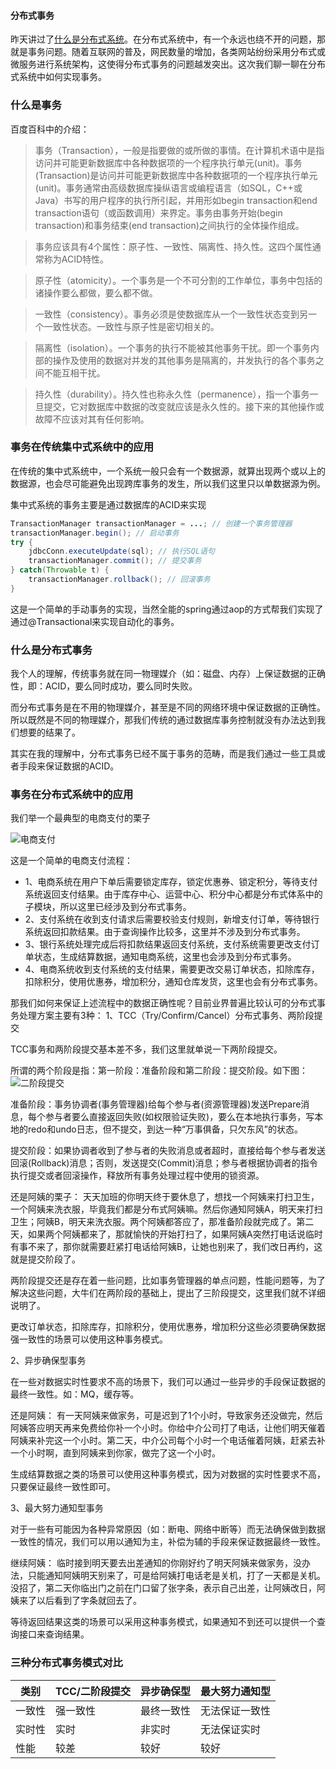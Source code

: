 #### 分布式事务

昨天讲过了[什么是分布式系统](https://github.com/sxj4321/doc/blob/master/%E4%BB%80%E4%B9%88%E6%98%AF%E5%88%86%E5%B8%83%E5%BC%8F.md)。在分布式系统中，有一个永远也绕不开的问题，那就是事务问题。随着互联网的普及，网民数量的增加，各类网站纷纷采用分布式或微服务进行系统架构，这使得分布式事务的问题越发突出。这次我们聊一聊在分布式系统中如何实现事务。

### 什么是事务
百度百科中的介绍：
>事务（Transaction），一般是指要做的或所做的事情。在计算机术语中是指访问并可能更新数据库中各种数据项的一个程序执行单元(unit)。事务(Transaction)是访问并可能更新数据库中各种数据项的一个程序执行单元(unit)。事务通常由高级数据库操纵语言或编程语言（如SQL，C++或Java）书写的用户程序的执行所引起，并用形如begin transaction和end transaction语句（或函数调用）来界定。事务由事务开始(begin transaction)和事务结束(end transaction)之间执行的全体操作组成。

>事务应该具有4个属性：原子性、一致性、隔离性、持久性。这四个属性通常称为ACID特性。

>原子性（atomicity）。一个事务是一个不可分割的工作单位，事务中包括的诸操作要么都做，要么都不做。

>一致性（consistency）。事务必须是使数据库从一个一致性状态变到另一个一致性状态。一致性与原子性是密切相关的。

>隔离性（isolation）。一个事务的执行不能被其他事务干扰。即一个事务内部的操作及使用的数据对并发的其他事务是隔离的，并发执行的各个事务之间不能互相干扰。

>持久性（durability）。持久性也称永久性（permanence），指一个事务一旦提交，它对数据库中数据的改变就应该是永久性的。接下来的其他操作或故障不应该对其有任何影响。

### 事务在传统集中式系统中的应用
在传统的集中式系统中，一个系统一般只会有一个数据源，就算出现两个或以上的数据源，也会尽可能避免出现跨库事务的发生，所以我们这里只以单数据源为例。

集中式系统的事务主要是通过数据库的ACID来实现

```java
TransactionManager transactionManager = ...; // 创建一个事务管理器  
transactionManager.begin(); // 启动事务  
try {  
    jdbcConn.executeUpdate(sql); // 执行SQL语句  
    transactionManager.commit(); // 提交事务
} catch(Throwable t) {  
    transactionManager.rollback(); // 回滚事务  
}  
```

这是一个简单的手动事务的实现，当然全能的spring通过aop的方式帮我们实现了通过@Transactional来实现自动化的事务。

### 什么是分布式事务
我个人的理解，传统事务就在同一物理媒介（如：磁盘、内存）上保证数据的正确性，即：ACID，要么同时成功，要么同时失败。

而分布式事务是在不用的物理媒介，甚至是不同的网络环境中保证数据的正确性。所以既然是不同的物理媒介，那我们传统的通过数据库事务控制就没有办法达到我们想要的结果了。

其实在我的理解中，分布式事务已经不属于事务的范畴，而是我们通过一些工具或者手段来保证数据的ACID。

### 事务在分布式系统中的应用
我们举一个最典型的电商支付的栗子

![电商支付](http://mmbiz.qpic.cn/mmbiz_jpg/4B0MSaUkcQ9iarUOyzwbo5yjDs1S92KzY0yYEwPEeO2qeopmp0UotgAB6ah4e38QxiaqRY7oCOnCtDe14MEsowNQ/640?wx_fmt=jpeg&tp=webp&wxfrom=5&wx_lazy=1)

这是一个简单的电商支付流程：
- 1、电商系统在用户下单后需要锁定库存，锁定优惠券、锁定积分，等待支付系统返回支付结果。由于库存中心、运营中心、积分中心都是分布式体系中的子模块，所以这里已经涉及到分布式事务。
- 2、支付系统在收到支付请求后需要校验支付规则，新增支付订单，等待银行系统返回扣款结果。由于查询操作比较多，这里并不涉及到分布式事务。
- 3、银行系统处理完成后将扣款结果返回支付系统，支付系统需要更改支付订单状态，生成结算数据，通知电商系统，这里也会涉及到分布式事务。
- 4、电商系统收到支付系统的支付结果，需要更改交易订单状态，扣除库存，扣除积分，使用优惠券，增加积分，通知仓库发货，这里也会有分布式事务。

那我们如何来保证上述流程中的数据正确性呢？目前业界普遍比较认可的分布式事务处理方案主要有3种：
1、TCC（Try/Confirm/Cancel）分布式事务、两阶段提交

TCC事务和两阶段提交基本差不多，我们这里就单说一下两阶段提交。

所谓的两个阶段是指：第一阶段：准备阶段和第二阶段：提交阶段。如下图：
![二阶段提交](http://mmbiz.qpic.cn/mmbiz_jpg/4B0MSaUkcQ9iarUOyzwbo5yjDs1S92KzYv9Cgk9aDGvadicic3oDvP8qpMpqF9JO7hFvFxCs7jH7QNOaqUulRym7w/640?wx_fmt=jpeg&tp=webp&wxfrom=5&wx_lazy=1)

准备阶段：事务协调者(事务管理器)给每个参与者(资源管理器)发送Prepare消息，每个参与者要么直接返回失败(如权限验证失败)，要么在本地执行事务，写本地的redo和undo日志，但不提交，到达一种“万事俱备，只欠东风”的状态。

提交阶段：如果协调者收到了参与者的失败消息或者超时，直接给每个参与者发送回滚(Rollback)消息；否则，发送提交(Commit)消息；参与者根据协调者的指令执行提交或者回滚操作，释放所有事务处理过程中使用的锁资源。

还是阿姨的栗子：
天天加班的你明天终于要休息了，想找一个阿姨来打扫卫生，一个阿姨来洗衣服，毕竟我们都是分布式阿姨嘛。然后你通知阿姨A，明天来打扫卫生；阿姨B，明天来洗衣服。两个阿姨都答应了，那准备阶段就完成了。第二天，如果两个阿姨都来了，那就愉快的开始打扫了，如果阿姨A突然打电话说临时有事不来了，那你就需要赶紧打电话给阿姨B，让她也别来了，我们改日再约，这就是提交阶段了。

两阶段提交还是存在着一些问题，比如事务管理器的单点问题，性能问题等，为了解决这些问题，大牛们在两阶段的基础上，提出了三阶段提交，这里我们就不详细说明了。

更改订单状态，扣除库存，扣除积分，使用优惠券，增加积分这些必须要确保数据强一致性的场景可以使用这种事务模式。

2、异步确保型事务

在一些对数据实时性要求不高的场景下，我们可以通过一些异步的手段保证数据的最终一致性。如：MQ，缓存等。

还是阿姨：
有一天阿姨来做家务，可是迟到了1个小时，导致家务还没做完，然后阿姨答应明天再来免费给你补一个小时。你给中介公司打了电话，让他们明天催着阿姨来补完这一个小时。第二天，中介公司每个小时一个电话催着阿姨，赶紧去补一个小时啊，直到阿姨来到你家，做完了这一个小时。

生成结算数据之类的场景可以使用这种事务模式，因为对数据的实时性要求不高，只要保证最终一致性即可。

3、最大努力通知型事务

对于一些有可能因为各种异常原因（如：断电、网络中断等）而无法确保做到数据一致性的情况，我们可以用以通知为主，补偿为辅的手段来保证数据最终一致性。

继续阿姨：
临时接到明天要去出差通知的你刚好约了明天阿姨来做家务，没办法，只能通知阿姨明天别来了，可是给阿姨打电话老是关机，打了一天都是关机。没招了，第二天你临出门之前在门口留了张字条，表示自己出差，让阿姨改日，阿姨来了以后看到了字条就回去了。

等待返回结果这类的场景可以采用这种事务模式，如果通知不到还可以提供一个查询接口来查询结果。

### 三种分布式事务模式对比

类别   |TCC/二阶段提交 | 异步确保型 | 最大努力通知型
-------|---------------|------------|---------------
一致性 | 强一致性      | 最终一致性 | 无法保证一致性
实时性 | 实时          | 非实时     | 无法保证实时
性能   | 较差          | 较好       | 较好
